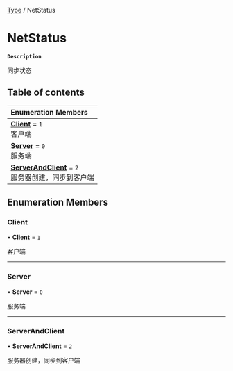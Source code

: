[Type](../modules/Type.Type.md) / NetStatus

# NetStatus <Badge type="tip" text="Enumeration" /> <Score text="NetStatus" />

**`Description`**

同步状态

## Table of contents

| Enumeration Members |
| :-----|
| **[Client](Type.NetStatus.md#client)** = ``1`` <br> 客户端|
| **[Server](Type.NetStatus.md#server)** = ``0`` <br> 服务端|
| **[ServerAndClient](Type.NetStatus.md#serverandclient)** = ``2`` <br> 服务器创建，同步到客户端|

## Enumeration Members

### Client <Score text="Client" /> 

• **Client** = ``1``

客户端

___

### Server <Score text="Server" /> 

• **Server** = ``0``

服务端

___

### ServerAndClient <Score text="ServerAndClient" /> 

• **ServerAndClient** = ``2``

服务器创建，同步到客户端
